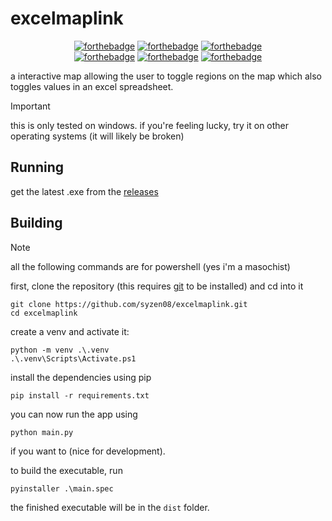 # excelmaplink
<p align="center">
  <a href="http://forthebadge.com/"><img src="https://forthebadge.com/images/badges/powered-by-qt.svg" alt="forthebadge"/></a>
  <a href="http://forthebadge.com/"><img src="https://forthebadge.com/images/badges/made-in-python.svg" alt="forthebadge"/></a>
  <a href="http://forthebadge.com/"><img src="https://forthebadge.com/images/badges/platform-windows.svg" alt="forthebadge"/></a>
  <br>
  <a href="http://forthebadge.com/"><img src="https://forthebadge.com/images/badges/contains-tasty-spaghetti-code.svg" alt="forthebadge"/></a>
  <a href="http://forthebadge.com/"><img src="https://forthebadge.com/images/badges/powered-by-black-magic.svg" alt="forthebadge"/></a>
  <a href="http://forthebadge.com/"><img src="https://forthebadge.com/images/badges/approved-by-my-mom.svg" alt="forthebadge"/></a>
</p>

a interactive map allowing the user to toggle regions on the map which also toggles values in an excel spreadsheet. 

> [!IMPORTANT]
> this is only tested on windows. if you're feeling lucky, try it on other operating systems (it will likely be broken)

## Running
get the latest .exe from the [releases](https://github.com/syzen08/excelmaplink/releases)

## Building
> [!NOTE]
> all the following commands are for powershell (yes i'm a masochist)

first, clone the repository (this requires [git](https://git-scm.com/downloads) to be installed) and cd into it
```
git clone https://github.com/syzen08/excelmaplink.git
cd excelmaplink
```
create a venv and activate it:
```
python -m venv .\.venv
.\.venv\Scripts\Activate.ps1
```
install the dependencies using pip
```
pip install -r requirements.txt
```
you can now run the app using
```
python main.py
```
if you want to (nice for development).

to build the executable, run
```
pyinstaller .\main.spec
```
the finished executable will be in the `dist` folder.
